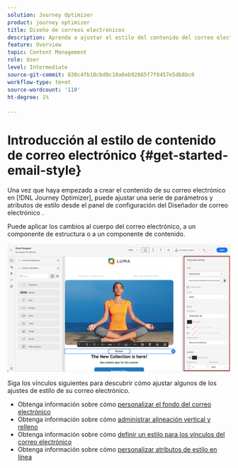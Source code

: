 ```yaml
---
solution: Journey Optimizer
product: journey optimizer
title: Diseño de correos electrónicos
description: Aprenda a ajustar el estilo del contenido del correo electrónico
feature: Overview
topic: Content Management
role: User
level: Intermediate
source-git-commit: 020c4fb18cbd0c10a6eb92865f7f0457e5db8bc0
workflow-type: tm+mt
source-wordcount: '110'
ht-degree: 1%

---
```


# Introducción al estilo de contenido de correo electrónico {#get-started-email-style}

Una vez que haya empezado a crear el contenido de su correo electrónico en [!DNL Journey Optimizer], puede ajustar una serie de parámetros y atributos de estilo desde el panel de configuración del Diseñador de correo electrónico .

Puede aplicar los cambios al cuerpo del correo electrónico, a un componente de estructura o a un componente de contenido.

![](assets/email_designer_content_components_settings.png)

Siga los vínculos siguientes para descubrir cómo ajustar algunos de los ajustes de estilo de su correo electrónico.

* Obtenga información sobre cómo [personalizar el fondo del correo electrónico](backgrounds.md)
* Obtenga información sobre cómo [administrar alineación vertical y relleno](alignment-and-padding.md)
* Obtenga información sobre cómo [definir un estilo para los vínculos del correo electrónico](styling-links.md)
* Obtenga información sobre cómo [personalizar atributos de estilo en línea](inline-styling.md)